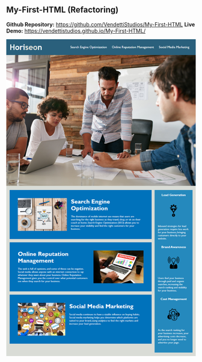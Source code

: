 ## My-First-HTML (Refactoring)

**Github Repository:**
https://github.com/VendettiStudios/My-First-HTML
**Live Demo:**
https://vendettistudios.github.io/My-First-HTML/

![SS](Assets/images/ss.png "My-First-Html")
